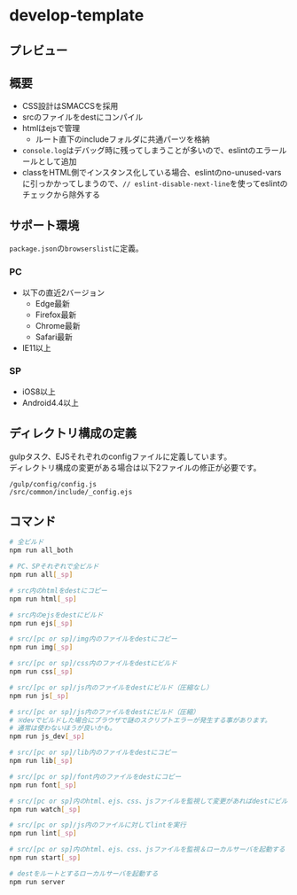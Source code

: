# develop-template

## プレビュー

## 概要
* CSS設計はSMACCSを採用
* srcのファイルをdestにコンパイル
* htmlはejsで管理
  * ルート直下のincludeフォルダに共通パーツを格納
* ```console.log```はデバッグ時に残ってしまうことが多いので、eslintのエラールールとして追加
* classをHTML側でインスタンス化している場合、eslintのno-unused-varsに引っかかってしまうので、```// eslint-disable-next-line```を使ってeslintのチェックから除外する

## サポート環境
```package.json```の```browserslist```に定義。
### PC
 * 以下の直近2バージョン
   * Edge最新
   * Firefox最新
   * Chrome最新
   * Safari最新
 * IE11以上
### SP
 * iOS8以上
 * Android4.4以上

## ディレクトリ構成の定義
gulpタスク、EJSそれぞれのconfigファイルに定義しています。  
ディレクトリ構成の変更がある場合は以下2ファイルの修正が必要です。
```
/gulp/config/config.js
/src/common/include/_config.ejs
```

## コマンド
```bash
# 全ビルド
npm run all_both

# PC、SPそれぞれで全ビルド
npm run all[_sp]

# src内のhtmlをdestにコピー
npm run html[_sp]

# src内のejsをdestにビルド
npm run ejs[_sp]

# src/[pc or sp]/img内のファイルをdestにコピー
npm run img[_sp]

# src/[pc or sp]/css内のファイルをdestにビルド
npm run css[_sp]

# src/[pc or sp]/js内のファイルをdestにビルド（圧縮なし）
npm run js[_sp]

# src/[pc or sp]/js内のファイルをdestにビルド（圧縮）
# ※devでビルドした場合にブラウザで謎のスクリプトエラーが発生する事があります。
# 通常は使わないほうが良いかも。
npm run js_dev[_sp]

# src/[pc or sp]/lib内のファイルをdestにコピー
npm run lib[_sp]

# src/[pc or sp]/font内のファイルをdestにコピー
npm run font[_sp]

# src/[pc or sp]内のhtml、ejs、css、jsファイルを監視して変更があればdestにビルド、またはコピー
npm run watch[_sp]

# src/[pc or sp]/js内のファイルに対してlintを実行
npm run lint[_sp]

# src/[pc or sp]内のhtml、ejs、css、jsファイルを監視＆ローカルサーバを起動する
npm run start[_sp]

# destをルートとするローカルサーバを起動する
npm run server
```
